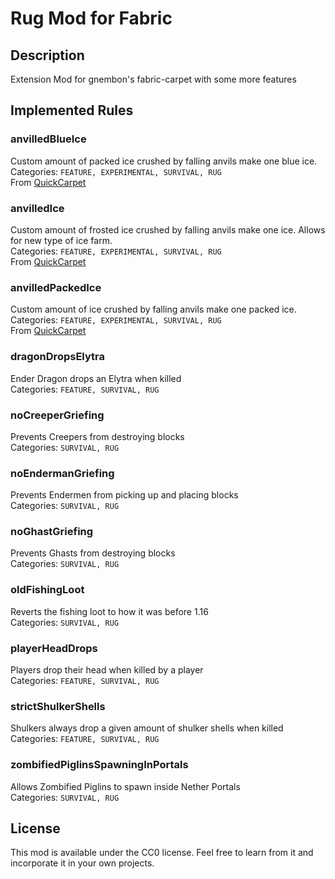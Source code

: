 # Rug Mod for Fabric

## Description
Extension Mod for gnembon's fabric-carpet with some more features

## Implemented Rules
### anvilledBlueIce
Custom amount of packed ice crushed by falling anvils make one blue ice.  
Categories: `FEATURE, EXPERIMENTAL, SURVIVAL, RUG`  
From [QuickCarpet](https://github.com/DeadlyMC/QuickCarpet114)
### anvilledIce
Custom amount of frosted ice crushed by falling anvils make one ice. Allows for new type of ice farm.  
Categories: `FEATURE, EXPERIMENTAL, SURVIVAL, RUG`  
From [QuickCarpet](https://github.com/DeadlyMC/QuickCarpet114)
### anvilledPackedIce
Custom amount of ice crushed by falling anvils make one packed ice.  
Categories: `FEATURE, EXPERIMENTAL, SURVIVAL, RUG`  
From [QuickCarpet](https://github.com/DeadlyMC/QuickCarpet114)
### dragonDropsElytra
Ender Dragon drops an Elytra when killed  
Categories: `FEATURE, SURVIVAL, RUG`
### noCreeperGriefing
Prevents Creepers from destroying blocks  
Categories: `SURVIVAL, RUG`
### noEndermanGriefing
Prevents Endermen from picking up and placing blocks  
Categories: `SURVIVAL, RUG`
### noGhastGriefing
Prevents Ghasts from destroying blocks  
Categories: `SURVIVAL, RUG`
### oldFishingLoot
Reverts the fishing loot to how it was before 1.16  
Categories: `SURVIVAL, RUG`
### playerHeadDrops
Players drop their head when killed by a player  
Categories: `FEATURE, SURVIVAL, RUG`
### strictShulkerShells
Shulkers always drop a given amount of shulker shells when killed  
Categories: `FEATURE, SURVIVAL, RUG`
### zombifiedPiglinsSpawningInPortals
Allows Zombified Piglins to spawn inside Nether Portals  
Categories: `SURVIVAL, RUG`

## License

This mod is available under the CC0 license. Feel free to learn from it and incorporate it in your own projects.
